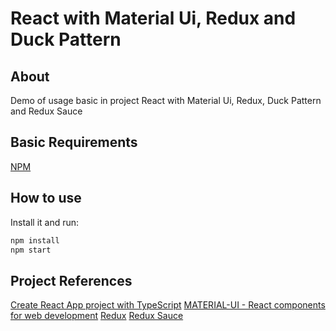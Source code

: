 # React with Material Ui, Redux and Duck Pattern

## About

Demo of usage basic in project React with Material Ui, Redux, Duck Pattern and Redux Sauce

## Basic Requirements

[NPM](https://www.npmjs.com/)

## How to use

Install it and run:

```sh
npm install
npm start
```

## Project References

[Create React App project with TypeScript](https://create-react-app.dev/docs/adding-typescript/)
[MATERIAL-UI - React components for web development](https://material-ui.com/)
[Redux](https://redux.js.org/)
[Redux Sauce](https://github.com/jkeam/reduxsauce)
